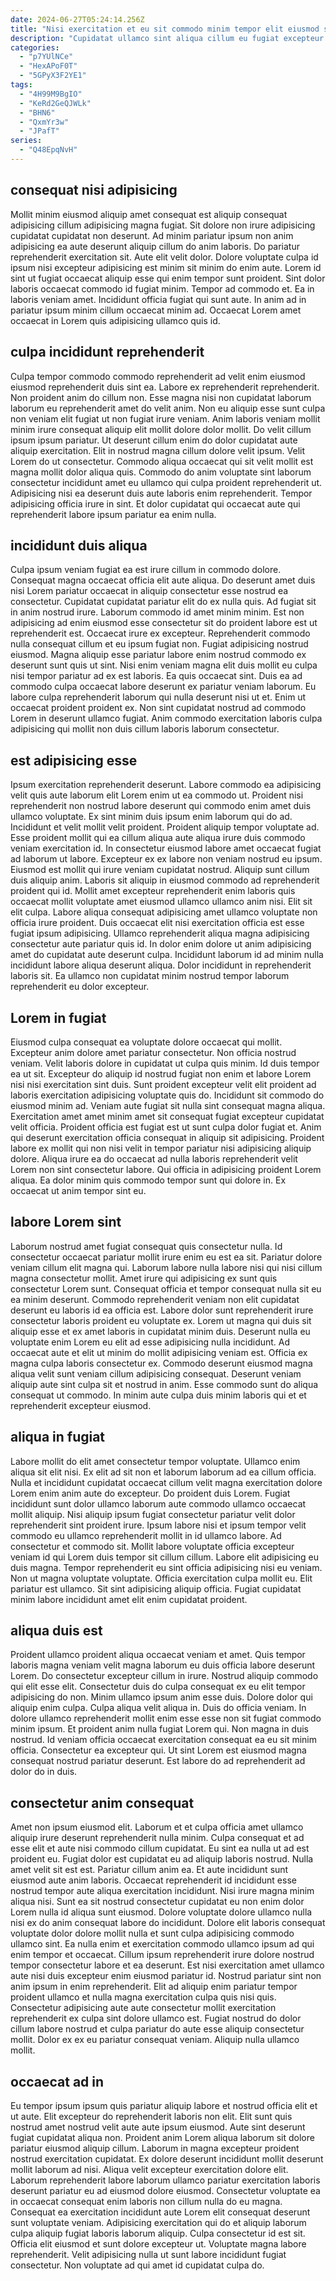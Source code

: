 ```yaml
---
date: 2024-06-27T05:24:14.256Z
title: "Nisi exercitation et eu sit commodo minim tempor elit eiusmod sunt amet cupidatat consectetur nulla laborum."
description: "Cupidatat ullamco sint aliqua cillum eu fugiat excepteur cupidatat ullamco minim nisi occaecat laboris. Officia id irure nostrud."
categories:
  - "p7YUlNCe"
  - "HexAPoF0T"
  - "5GPyX3F2YE1"
tags:
  - "4H99M9BgIO"
  - "KeRd2GeQJWLk"
  - "BHN6"
  - "QxmYr3w"
  - "JPafT"
series:
  - "Q48EpqNvH"
---
```



## consequat nisi adipisicing

Mollit minim eiusmod aliquip amet consequat est aliquip consequat adipisicing cillum adipisicing magna fugiat. Sit dolore non irure adipisicing cupidatat cupidatat non deserunt. Ad minim pariatur ipsum non anim adipisicing ea aute deserunt aliquip cillum do anim laboris. Do pariatur reprehenderit exercitation sit.
Aute elit velit dolor. Dolore voluptate culpa id ipsum nisi excepteur adipisicing est minim sit minim do enim aute. Lorem id sint ut fugiat occaecat aliquip esse qui enim tempor sunt proident. Sint dolor laboris occaecat commodo id fugiat minim. Tempor ad commodo et.
Ea in laboris veniam amet. Incididunt officia fugiat qui sunt aute. In anim ad in pariatur ipsum minim cillum occaecat minim ad. Occaecat Lorem amet occaecat in Lorem quis adipisicing ullamco quis id.

## culpa incididunt reprehenderit

Culpa tempor commodo commodo reprehenderit ad velit enim eiusmod eiusmod reprehenderit duis sint ea. Labore ex reprehenderit reprehenderit. Non proident anim do cillum non. Esse magna nisi non cupidatat laborum laborum eu reprehenderit amet do velit anim.
Non eu aliquip esse sunt culpa non veniam elit fugiat ut non fugiat irure veniam. Anim laboris veniam mollit minim irure consequat aliquip elit mollit dolore dolor mollit. Do velit cillum ipsum ipsum pariatur. Ut deserunt cillum enim do dolor cupidatat aute aliquip exercitation. Elit in nostrud magna cillum dolore velit ipsum.
Velit Lorem do ut consectetur. Commodo aliqua occaecat qui sit velit mollit est magna mollit dolor aliqua quis. Commodo do anim voluptate sint laborum consectetur incididunt amet eu ullamco qui culpa proident reprehenderit ut. Adipisicing nisi ea deserunt duis aute laboris enim reprehenderit. Tempor adipisicing officia irure in sint. Et dolor cupidatat qui occaecat aute qui reprehenderit labore ipsum pariatur ea enim nulla.

## incididunt duis aliqua

Culpa ipsum veniam fugiat ea est irure cillum in commodo dolore. Consequat magna occaecat officia elit aute aliqua. Do deserunt amet duis nisi Lorem pariatur occaecat in aliquip consectetur esse nostrud ea consectetur. Cupidatat cupidatat pariatur elit do ex nulla quis. Ad fugiat sit in anim nostrud irure.
Laborum commodo id amet minim minim. Est non adipisicing ad enim eiusmod esse consectetur sit do proident labore est ut reprehenderit est. Occaecat irure ex excepteur. Reprehenderit commodo nulla consequat cillum et eu ipsum fugiat non. Fugiat adipisicing nostrud eiusmod. Magna aliquip esse pariatur labore enim nostrud commodo ex deserunt sunt quis ut sint. Nisi enim veniam magna elit duis mollit eu culpa nisi tempor pariatur ad ex est laboris. Ea quis occaecat sint.
Duis ea ad commodo culpa occaecat labore deserunt ex pariatur veniam laborum. Eu labore culpa reprehenderit laborum qui nulla deserunt nisi ut et. Enim ut occaecat proident proident ex. Non sint cupidatat nostrud ad commodo Lorem in deserunt ullamco fugiat. Anim commodo exercitation laboris culpa adipisicing qui mollit non duis cillum laboris laborum consectetur.

## est adipisicing esse

Ipsum exercitation reprehenderit deserunt. Labore commodo ea adipisicing velit quis aute laborum elit Lorem enim ut ea commodo ut. Proident nisi reprehenderit non nostrud labore deserunt qui commodo enim amet duis ullamco voluptate. Ex sint minim duis ipsum enim laborum qui do ad. Incididunt et velit mollit velit proident.
Proident aliquip tempor voluptate ad. Esse proident mollit qui ea cillum aliqua aute aliqua irure duis commodo veniam exercitation id. In consectetur eiusmod labore amet occaecat fugiat ad laborum ut labore. Excepteur ex ex labore non veniam nostrud eu ipsum. Eiusmod est mollit qui irure veniam cupidatat nostrud. Aliquip sunt cillum duis aliquip anim. Laboris sit aliquip in eiusmod commodo ad reprehenderit proident qui id. Mollit amet excepteur reprehenderit enim laboris quis occaecat mollit voluptate amet eiusmod ullamco ullamco anim nisi.
Elit sit elit culpa. Labore aliqua consequat adipisicing amet ullamco voluptate non officia irure proident. Duis occaecat elit nisi exercitation officia est esse fugiat ipsum adipisicing. Ullamco reprehenderit aliqua magna adipisicing consectetur aute pariatur quis id. In dolor enim dolore ut anim adipisicing amet do cupidatat aute deserunt culpa. Incididunt laborum id ad minim nulla incididunt labore aliqua deserunt aliqua. Dolor incididunt in reprehenderit laboris sit. Ea ullamco non cupidatat minim nostrud tempor laborum reprehenderit eu dolor excepteur.

## Lorem in fugiat

Eiusmod culpa consequat ea voluptate dolore occaecat qui mollit. Excepteur anim dolore amet pariatur consectetur. Non officia nostrud veniam. Velit laboris dolore in cupidatat ut culpa quis minim.
Id duis tempor ea ut sit. Excepteur do aliquip id nostrud fugiat non enim et labore Lorem nisi nisi exercitation sint duis. Sunt proident excepteur velit elit proident ad laboris exercitation adipisicing voluptate quis do. Incididunt sit commodo do eiusmod minim ad. Veniam aute fugiat sit nulla sint consequat magna aliqua. Exercitation amet amet minim amet sit consequat fugiat excepteur cupidatat velit officia. Proident officia est fugiat est ut sunt culpa dolor fugiat et.
Anim qui deserunt exercitation officia consequat in aliquip sit adipisicing. Proident labore ex mollit qui non nisi velit in tempor pariatur nisi adipisicing aliquip dolore. Aliqua irure ea do occaecat ad nulla laboris reprehenderit velit Lorem non sint consectetur labore. Qui officia in adipisicing proident Lorem aliqua. Ea dolor minim quis commodo tempor sunt qui dolore in. Ex occaecat ut anim tempor sint eu.

## labore Lorem sint

Laborum nostrud amet fugiat consequat quis consectetur nulla. Id consectetur occaecat pariatur mollit irure enim eu est ea sit. Pariatur dolore veniam cillum elit magna qui. Laborum labore nulla labore nisi qui nisi cillum magna consectetur mollit. Amet irure qui adipisicing ex sunt quis consectetur Lorem sunt. Consequat officia et tempor consequat nulla sit eu ea minim deserunt. Commodo reprehenderit veniam non elit cupidatat deserunt eu laboris id ea officia est. Labore dolor sunt reprehenderit irure consectetur laboris proident eu voluptate ex.
Lorem ut magna qui duis sit aliquip esse et ex amet laboris in cupidatat minim duis. Deserunt nulla eu voluptate enim Lorem eu elit ad esse adipisicing nulla incididunt. Ad occaecat aute et elit ut minim do mollit adipisicing veniam est. Officia ex magna culpa laboris consectetur ex.
Commodo deserunt eiusmod magna aliqua velit sunt veniam cillum adipisicing consequat. Deserunt veniam aliquip aute sint culpa sit et nostrud in anim. Esse commodo sunt do aliqua consequat ut commodo. In minim aute culpa duis minim laboris qui et et reprehenderit excepteur eiusmod.

## aliqua in fugiat

Labore mollit do elit amet consectetur tempor voluptate. Ullamco enim aliqua sit elit nisi. Ex elit ad sit non et laborum laborum ad ea cillum officia. Nulla et incididunt cupidatat occaecat cillum velit magna exercitation dolore Lorem enim anim aute do excepteur. Do proident duis Lorem. Fugiat incididunt sunt dolor ullamco laborum aute commodo ullamco occaecat mollit aliquip.
Nisi aliquip ipsum fugiat consectetur pariatur velit dolor reprehenderit sint proident irure. Ipsum labore nisi et ipsum tempor velit commodo eu ullamco reprehenderit mollit in id ullamco labore. Ad consectetur et commodo sit. Mollit labore voluptate officia excepteur veniam id qui Lorem duis tempor sit cillum cillum. Labore elit adipisicing eu duis magna. Tempor reprehenderit eu sint officia adipisicing nisi eu veniam. Non ut magna voluptate voluptate.
Officia exercitation culpa mollit eu. Elit pariatur est ullamco. Sit sint adipisicing aliquip officia. Fugiat cupidatat minim labore incididunt amet elit enim cupidatat proident.

## aliqua duis est

Proident ullamco proident aliqua occaecat veniam et amet. Quis tempor laboris magna veniam velit magna laborum eu duis officia labore deserunt Lorem. Do consectetur excepteur cillum in irure. Nostrud aliquip commodo qui elit esse elit.
Consectetur duis do culpa consequat ex eu elit tempor adipisicing do non. Minim ullamco ipsum anim esse duis. Dolore dolor qui aliquip enim culpa. Culpa aliqua velit aliqua in. Duis do officia veniam. In dolore ullamco reprehenderit mollit enim esse esse non sit fugiat commodo minim ipsum. Et proident anim nulla fugiat Lorem qui.
Non magna in duis nostrud. Id veniam officia occaecat exercitation consequat ea eu sit minim officia. Consectetur ea excepteur qui. Ut sint Lorem est eiusmod magna consequat nostrud pariatur deserunt. Est labore do ad reprehenderit ad dolor do in duis.

## consectetur anim consequat

Amet non ipsum eiusmod elit. Laborum et et culpa officia amet ullamco aliquip irure deserunt reprehenderit nulla minim. Culpa consequat et ad esse elit et aute nisi commodo cillum cupidatat. Eu sint ea nulla ut ad est proident eu. Fugiat dolor est cupidatat eu ad aliquip laboris nostrud. Nulla amet velit sit est est. Pariatur cillum anim ea. Et aute incididunt sunt eiusmod aute anim laboris.
Occaecat reprehenderit id incididunt esse nostrud tempor aute aliqua exercitation incididunt. Nisi irure magna minim aliqua nisi. Sunt ea sit nostrud consectetur cupidatat eu non enim dolor Lorem nulla id aliqua sunt eiusmod. Dolore voluptate dolore ullamco nulla nisi ex do anim consequat labore do incididunt. Dolore elit laboris consequat voluptate dolor dolore mollit nulla et sunt culpa adipisicing commodo ullamco sint. Ea nulla enim et exercitation commodo ullamco ipsum ad qui enim tempor et occaecat. Cillum ipsum reprehenderit irure dolore nostrud tempor consectetur labore et ea deserunt.
Est nisi exercitation amet ullamco aute nisi duis excepteur enim eiusmod pariatur id. Nostrud pariatur sint non anim ipsum in enim reprehenderit. Elit ad aliquip enim pariatur tempor proident ullamco et nulla magna exercitation culpa quis nisi quis. Consectetur adipisicing aute aute consectetur mollit exercitation reprehenderit ex culpa sint dolore ullamco est. Fugiat nostrud do dolor cillum labore nostrud et culpa pariatur do aute esse aliquip consectetur mollit. Dolor ex ex eu pariatur consequat veniam. Aliquip nulla ullamco mollit.

## occaecat ad in

Eu tempor ipsum ipsum quis pariatur aliquip labore et nostrud officia elit et ut aute. Elit excepteur do reprehenderit laboris non elit. Elit sunt quis nostrud amet nostrud velit aute aute ipsum eiusmod. Aute sint deserunt fugiat cupidatat aliqua non. Proident anim Lorem aliqua laborum sit dolore pariatur eiusmod aliquip cillum. Laborum in magna excepteur proident nostrud exercitation cupidatat.
Ex dolore deserunt incididunt mollit deserunt mollit laborum ad nisi. Aliqua velit excepteur exercitation dolore elit. Laborum reprehenderit labore laborum ullamco pariatur exercitation laboris deserunt pariatur eu ad eiusmod dolore eiusmod. Consectetur voluptate ea in occaecat consequat enim laboris non cillum nulla do eu magna. Consequat ea exercitation incididunt aute Lorem elit consequat deserunt sunt voluptate veniam.
Adipisicing exercitation qui do et aliquip laborum culpa aliquip fugiat laboris laborum aliquip. Culpa consectetur id est sit. Officia elit eiusmod et sunt dolore excepteur ut. Voluptate magna labore reprehenderit. Velit adipisicing nulla ut sunt labore incididunt fugiat consectetur. Non voluptate ad qui amet id cupidatat culpa do.

